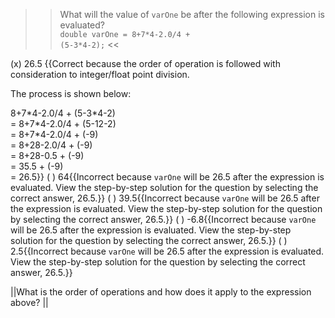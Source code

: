 >>What will the value of <code>varOne</code> be after the following expression is evaluated?<br/>
<code>double varOne = 8+7&#42;4-2.0/4 + (5-3&#42;4-2);</code> <<

(x) 26.5 {{Correct because the order of operation is followed with consideration to integer/float point division.
<p>The process is shown below:</p>
8+7*4-2.0/4 + (5-3*4-2)<br/>
= 8+7*4-2.0/4 + (5-12-2)<br/>
= 8+7*4-2.0/4 + (-9)<br/>
= 8+28-2.0/4 + (-9)<br/>
= 8+28-0.5 + (-9)<br/>
= 35.5 + (-9)<br/>
= 26.5}}
( ) 64{{Incorrect because <code>varOne</code> will be 26.5 after the expression is evaluated. View the step-by-step solution for the question by selecting the correct answer, 26.5.}}
( ) 39.5{{Incorrect because <code>varOne</code> will be 26.5 after the expression is evaluated. View the step-by-step solution for the question by selecting the correct answer, 26.5.}}
( ) -6.8{{Incorrect because <code>varOne</code> will be 26.5 after the expression is evaluated. View the step-by-step solution for the question by selecting the correct answer, 26.5.}}
( ) 2.5{{Incorrect because <code>varOne</code> will be 26.5 after the expression is evaluated. View the step-by-step solution for the question by selecting the correct answer, 26.5.}}

||What is the order of operations and how does it apply to the expression above? ||
